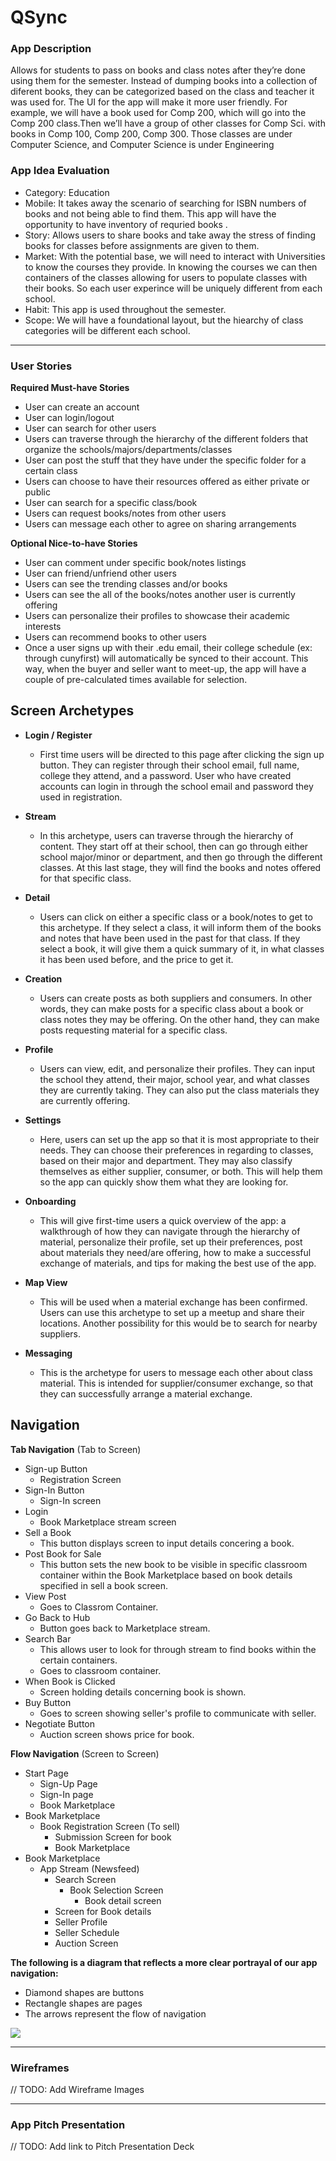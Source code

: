 # QSync

### App Description
Allows for students to pass on books and class notes after they’re done using them for the semester. Instead of dumping books into a collection of diferent books, they can be categorized based on the class and teacher it was used for. The UI for the app will make it more user friendly. For example, we will have a book used for Comp 200, which will go into the Comp 200 class.Then we’ll have a group of other classes for Comp Sci. with books in Comp 100, Comp 200, Comp 300. Those classes are under Computer Science, and Computer Science is under Engineering

### App Idea Evaluation

- Category: Education
- Mobile: It takes away the scenario of searching for ISBN numbers of books and not being able to find them. This app will have the opportunity to have inventory of requried books .
- Story: Allows users to share books and take away the stress of finding books for classes before assignments are given to them.
- Market: With the potential base, we will need to interact with Universities to know the courses they provide. In knowing the courses we can then containers of the classes allowing for users to populate classes with their books. So each user experince will be uniquely different from each school.
- Habit: This app is used throughout the semester.
- Scope: We will have a foundational layout, but the hiearchy of class categories will be different each school.

---


### User Stories

**Required Must-have Stories**

 * User can create an account
 * User can login/logout
 * User can search for other users
 * Users can traverse through the hierarchy of the different folders that organize the schools/majors/departments/classes
 * User can post the stuff that they have under the specific folder for a certain class
 * Users can choose to have their resources offered as either private or public
 * User can search for a specific class/book
 * Users can request books/notes from other users
 * Users can message each other to agree on sharing arrangements

**Optional Nice-to-have Stories**

 * User can comment under specific book/notes listings
 * User can friend/unfriend other users
 * Users can see the trending classes and/or books
 * Users can see the all of the books/notes another user is currently offering
 * Users can personalize their profiles to showcase their academic interests
 * Users can recommend books to other users
 * Once a user signs up with their .edu email, their college schedule (ex: through cunyfirst) will automatically be synced to their account. This way, when the buyer and seller want to meet-up, the app will have a couple of pre-calculated times available for selection. 


## Screen Archetypes

* **Login / Register**
    * First time users will be directed to this page after clicking the sign up button. They can register through their school email, full name, college they attend, and a password. User who have created accounts can login in through the school email and password they used in registration.

* **Stream**
    * In this archetype, users can traverse through the hierarchy of content. They start off at their school, then can go through either school major/minor or department, and then go through the different classes. At this last stage, they will find the books and notes offered for that specific class.

* **Detail**
    * Users can click on either a specific class or a book/notes to get to this archetype. If they select a class, it will inform them of the books and notes that have been used in the past for that class. If they select a book, it will give them a quick summary of it, in what classes it has been used before, and the price to get it.

* **Creation**
    * Users can create posts as both suppliers and consumers. In other words, they can make posts for a specific class about a book or class notes they may be offering. On the other hand, they can make posts requesting material for a specific class.

* **Profile**
    * Users can view, edit, and personalize their profiles. They can input the school they attend, their major, school year, and what classes they are currently taking. They can also put the class materials they are currently offering.

* **Settings**
    * Here, users can set up the app so that it is most appropriate to their needs. They can choose their preferences in regarding to classes, based on their major and department. They may also classify themselves as either supplier, consumer, or both. This will help them so the app can quickly show them what they are looking for.

* **Onboarding**
    * This will give first-time users a quick overview of the app: a walkthrough of how they can navigate through the hierarchy of material, personalize their profile, set up their preferences, post about materials they need/are offering, how to make a successful exchange of materials, and tips for making the best use of the app.

* **Map View**
    * This will be used when a material exchange has been confirmed. Users can use this archetype to set up a meetup and share their locations. Another possibility for this would be to search for nearby suppliers.

* **Messaging**
    * This is the archetype for users to message each other about class material. This is intended for supplier/consumer exchange, so that they can successfully arrange a material exchange. 

## Navigation

**Tab Navigation** (Tab to Screen)

 * Sign-up Button
     * Registration Screen
 * Sign-In Button
     * Sign-In screen
 * Login
     * Book Marketplace stream screen
 * Sell a Book
     * This button displays screen to input details concering a book. 
 * Post Book for Sale 
     * This button sets the new book to be visible in specific classroom container within the Book Marketplace based on book details specified in sell a book screen.
 * View Post
     * Goes to Classrom Container.
 * Go Back to Hub
     * Button goes back to Marketplace stream. 
 * Search Bar
     * This allows user to look for through stream to find books within the certain containers.
     * Goes to classroom container.
* When Book is Clicked
    *  Screen holding details concerning book is shown.
* Buy Button
    * Goes to screen showing seller's profile to communicate with seller.
* Negotiate Button
    * Auction screen shows price for book.   

**Flow Navigation** (Screen to Screen)

 * Start Page
   * Sign-Up Page
   * Sign-In page
   * Book Marketplace
 * Book Marketplace
   * Book Registration Screen (To sell)
       * Submission Screen for book
       * Book Marketplace
 * Book Marketplace
   * App Stream (Newsfeed)
       * Search Screen
           * Book Selection Screen
               * Book detail screen
       * Screen for Book details
       * Seller Profile
       * Seller Schedule
       * Auction Screen

**The following is a diagram that reflects a more clear portrayal of our app navigation:**

 * Diamond shapes are buttons
 * Rectangle shapes are pages
 * The arrows represent the flow of navigation

![](https://i.imgur.com/0jmvtJQ.png)


---

### Wireframes
// TODO: Add Wireframe Images

---

### App Pitch Presentation
// TODO: Add link to Pitch Presentation Deck
